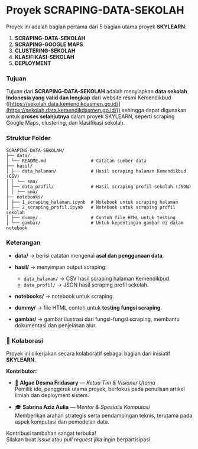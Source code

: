 # Proyek SCRAPING-DATA-SEKOLAH

Proyek ini adalah bagian pertama dari 5 bagian utama proyek **SKYLEARN**:

1. **SCRAPING-DATA-SEKOLAH**  
2. **SCRAPING-GOOGLE MAPS**  
3. **CLUSTERING-SEKOLAH**  
4. **KLASIFIKASI-SEKOLAH**  
5. **DEPLOYMENT**  

### Tujuan

Tujuan dari **SCRAPING-DATA-SEKOLAH** adalah menyiapkan **data sekolah Indonesia yang valid dan lengkap** dari website resmi Kemendikbud ([https://sekolah.data.kemendikdasmen.go.id/](https://sekolah.data.kemendikdasmen.go.id/)) sehingga dapat digunakan untuk **proses selanjutnya** dalam proyek SKYLEARN, seperti scraping Google Maps, clustering, dan klasifikasi sekolah.

### Struktur Folder

```
SCRAPING-DATA-SEKOLAH/
├── data/
│ └── README.md                 # Catatan sumber data
├── hasil/
│ ├── data_halaman/             # Hasil scraping halaman Kemendikbud (CSV)
│ │ └── sma/
│ ├── data_profil/              # Hasil scraping profil sekolah (JSON)
│ │ └── sma/
├── notebooks/
│ ├── 1_scraping_halaman.ipynb  # Notebook untuk scraping halaman
│ ├── 2_scraping_profil.ipynb   # Notebook untuk scraping profil sekolah
│ ├── dummy/                    # Contoh file HTML untuk testing
│ └── gambar/                   # Untuk kepentingan gambar di dalam notebook
```

### Keterangan

- **data/** → berisi catatan mengenai **asal dan penggunaan data**.  
- **hasil/** → menyimpan output scraping:  
  - `data_halaman/` → CSV hasil scraping halaman Kemendikbud.  
  - `data_profil/` → JSON hasil scraping profil sekolah.  
- **notebooks/** → notebook untuk scraping.  
- **dummy/** → file HTML contoh untuk **testing fungsi scraping**.  

- **gambar/** → gambar ilustrasi dari fungsi-fungsi scraping, membantu dokumentasi dan penjelasan alur.

### 🤝 Kolaborasi

Proyek ini dikerjakan secara kolaboratif sebagai bagian dari inisiatif **SKYLEARN**.  

**Kontributor:**  
- 🌟 **Algae Desma Fridasary** — *Ketua Tim & Visioner Utama*  
  Pemilik ide, penggerak utama proyek, berfokus pada penulisan artikel ilmiah dan deployment sistem.  

- 🎓 **Sabrina Aziz Aulia** — *Mentor & Spesialis Komputasi*  
  Memberikan arahan strategis serta pendampingan teknis, terutama pada aspek komputasi dan pemodelan data.

Kontribusi tambahan sangat terbuka!  
Silakan buat *issue* atau *pull request* jika ingin berpartisipasi.
